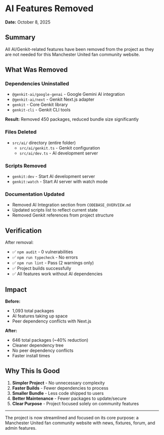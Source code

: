 # AI Features Removed

**Date:** October 8, 2025

## Summary

All AI/Genkit-related features have been removed from the project as they are not needed for this Manchester United fan community website.

## What Was Removed

### Dependencies Uninstalled
- `@genkit-ai/google-genai` - Google Gemini AI integration
- `@genkit-ai/next` - Genkit Next.js adapter
- `genkit` - Core Genkit library
- `genkit-cli` - Genkit CLI tools

**Result:** Removed 450 packages, reduced bundle size significantly

### Files Deleted
- `src/ai/` directory (entire folder)
  - `src/ai/genkit.ts` - Genkit configuration
  - `src/ai/dev.ts` - AI development server

### Scripts Removed
- `genkit:dev` - Start AI development server
- `genkit:watch` - Start AI server with watch mode

### Documentation Updated
- Removed AI Integration section from `CODEBASE_OVERVIEW.md`
- Updated scripts list to reflect current state
- Removed Genkit references from project structure

## Verification

After removal:
- ✅ `npm audit` - 0 vulnerabilities
- ✅ `npm run typecheck` - No errors
- ✅ `npm run lint` - Pass (2 warnings only)
- ✅ Project builds successfully
- ✅ All features work without AI dependencies

## Impact

**Before:**
- 1,093 total packages
- AI features taking up space
- Peer dependency conflicts with Next.js

**After:**
- 646 total packages (~40% reduction)
- Cleaner dependency tree
- No peer dependency conflicts
- Faster install times

## Why This Is Good

1. **Simpler Project** - No unnecessary complexity
2. **Faster Builds** - Fewer dependencies to process
3. **Smaller Bundle** - Less code shipped to users
4. **Better Maintenance** - Fewer packages to update/secure
5. **Clear Purpose** - Project focused solely on community features

---

The project is now streamlined and focused on its core purpose: a Manchester United fan community website with news, fixtures, forum, and admin features.
